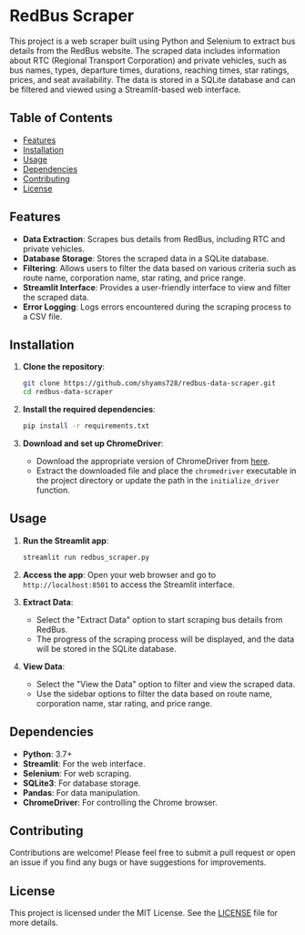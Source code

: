 # RedBus Scraper

This project is a web scraper built using Python and Selenium to extract bus details from the RedBus website. The scraped data includes information about RTC (Regional Transport Corporation) and private vehicles, such as bus names, types, departure times, durations, reaching times, star ratings, prices, and seat availability. The data is stored in a SQLite database and can be filtered and viewed using a Streamlit-based web interface.

## Table of Contents

- [Features](#features)
- [Installation](#installation)
- [Usage](#usage)
- [Dependencies](#dependencies)
- [Contributing](#contributing)
- [License](#license)

## Features

- **Data Extraction**: Scrapes bus details from RedBus, including RTC and private vehicles.
- **Database Storage**: Stores the scraped data in a SQLite database.
- **Filtering**: Allows users to filter the data based on various criteria such as route name, corporation name, star rating, and price range.
- **Streamlit Interface**: Provides a user-friendly interface to view and filter the scraped data.
- **Error Logging**: Logs errors encountered during the scraping process to a CSV file.

## Installation

1. **Clone the repository**:
   ```bash
   git clone https://github.com/shyams728/redbus-data-scraper.git
   cd redbus-data-scraper
   ```

2. **Install the required dependencies**:
   ```bash
   pip install -r requirements.txt
   ```

3. **Download and set up ChromeDriver**:
   - Download the appropriate version of ChromeDriver from [here](https://sites.google.com/a/chromium.org/chromedriver/downloads).
   - Extract the downloaded file and place the `chromedriver` executable in the project directory or update the path in the `initialize_driver` function.

## Usage

1. **Run the Streamlit app**:
   ```bash
   streamlit run redbus_scraper.py
   ```

2. **Access the app**:
   Open your web browser and go to `http://localhost:8501` to access the Streamlit interface.

3. **Extract Data**:
   - Select the "Extract Data" option to start scraping bus details from RedBus.
   - The progress of the scraping process will be displayed, and the data will be stored in the SQLite database.

4. **View Data**:
   - Select the "View the Data" option to filter and view the scraped data.
   - Use the sidebar options to filter the data based on route name, corporation name, star rating, and price range.

## Dependencies

- **Python**: 3.7+
- **Streamlit**: For the web interface.
- **Selenium**: For web scraping.
- **SQLite3**: For database storage.
- **Pandas**: For data manipulation.
- **ChromeDriver**: For controlling the Chrome browser.

## Contributing

Contributions are welcome! Please feel free to submit a pull request or open an issue if you find any bugs or have suggestions for improvements.

## License

This project is licensed under the MIT License. See the [LICENSE](LICENSE) file for more details.